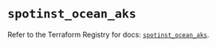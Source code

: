 # `spotinst_ocean_aks`

Refer to the Terraform Registry for docs: [`spotinst_ocean_aks`](https://registry.terraform.io/providers/spotinst/spotinst/1.172.2/docs/resources/ocean_aks).
